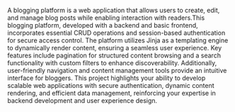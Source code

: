 A blogging platform is a web application that allows users to create, edit, and manage blog posts while enabling interaction with readers.This blogging platform, developed with a backend and basic frontend, incorporates essential CRUD operations and session-based authentication for secure access control. The platform utilizes Jinja as a templating engine to dynamically render content, ensuring a seamless user experience. Key features include pagination for structured content browsing and a search functionality with custom filters to enhance discoverability. Additionally, user-friendly navigation and content management tools provide an intuitive interface for bloggers. This project highlights your ability to develop scalable web applications with secure authentication, dynamic content rendering, and efficient data management, reinforcing your expertise in backend development and user experience design.
